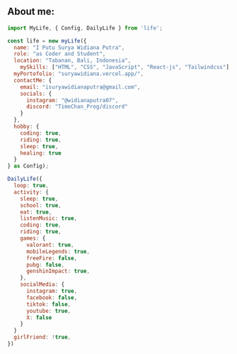 ## About me:

```javascript
import MyLife, { Config, DailyLife } from 'life';

const life = new myLife({
  name: "I Putu Surya Widiana Putra",
  role: "as Coder and Student",
  location: "Tabanan, Bali, Indonesia",
    mySkills: ["HTML", "CSS", "JavaScript", "React-js", "Tailwindcss"],
  myPortofolio: "suryawidiana.vercel.app/",
  contactMe: {
    email: "isuryawidianaputra@gmail.com",
    socials: {
      instagram: "@widianaputra07",
      discord: "TimoChan_Prog/discord"
    }
  },
  hobby: {
    coding: true,
    riding: true,
    sleep: true,
    healing: true
  }
} as Config);

DailyLife({
  loop: true,
  activity: {
    sleep: true,
    school: true,
    eat: true,
    listenMusic: true,
    coding: true,
    riding: true,
    games: {
      valorant: true,
      mobileLegends: true,
      freeFire: false,
      pubg: false,
      genshinImpact: true,
    },
    socialMedia: {
      instagram: true,
      facebook: false,
      tiktok: false,
      youtube: true,
      X: false
    }
  }
  girlFriend: !true,
})
```

<!-- ![TailwindCSS](https://img.shields.io/badge/tailwindcss-%2338B2AC.svg?style=for-the-badge&logo=tailwind-css&logoColor=white) ![Next JS](https://img.shields.io/badge/Next-black?style=for-the-badge&logo=next.js&logoColor=white) ![JavaScript](https://img.shields.io/badge/javascript-%23323330.svg?style=for-the-badge&logo=javascript&logoColor=%23F7DF1E) ![CSS3](https://img.shields.io/badge/css3-%231572B6.svg?style=for-the-badge&logo=css3&logoColor=white) ![Next JS](https://img.shields.io/badge/Next-black?style=for-the-badge&logo=next.js&logoColor=white) ![GitHub](https://img.shields.io/badge/github-%23121011.svg?style=for-the-badge&logo=github&logoColor=white) -->
